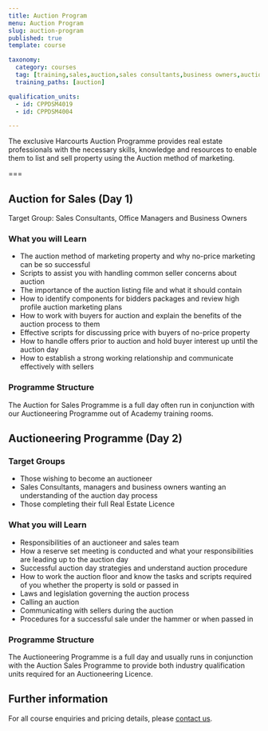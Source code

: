 ```yaml
---
title: Auction Program
menu: Auction Program
slug: auction-program
published: true
template: course

taxonomy:
  category: courses
  tag: [training,sales,auction,sales consultants,business owners,auctioneer,managers]
  training_paths: [auction]

qualification_units:
  - id: CPPDSM4019
  - id: CPPDSM4004

---
```


The exclusive Harcourts Auction Programme provides real estate professionals with the necessary skills, knowledge and resources to enable them to list and sell property using the Auction method of marketing.

===

## Auction for Sales (Day 1)
Target Group: Sales Consultants, Office Managers and Business Owners

### What you will Learn
- The auction method of marketing property and why no-price marketing can be so successful
- Scripts to assist you with handling common seller concerns about auction
- The importance of the auction listing file and what it should contain
- How to identify components for bidders packages and review high profile auction marketing plans
- How to work with buyers for auction and explain the benefits of the auction process to them
- Effective scripts for discussing price with buyers of no-price property
- How to handle offers prior to auction and hold buyer interest up until the auction day
- How to establish a strong working relationship and communicate effectively with sellers

### Programme Structure
The Auction for Sales Programme is a full day often run in conjunction with our Auctioneering Programme out of Academy training rooms.

## Auctioneering Programme (Day 2)

### Target Groups
- Those wishing to become an auctioneer
- Sales Consultants, managers and business owners wanting an understanding of the auction day process
- Those completing their full Real Estate Licence

### What you will Learn
- Responsibilities of an auctioneer and sales team
- How a reserve set meeting is conducted and what your responsibilities are leading up to the auction day
- Successful auction day strategies and understand auction procedure
- How to work the auction floor and know the tasks and scripts required of you whether the property is sold or passed in
- Laws and legislation governing the auction process
- Calling an auction
- Communicating with sellers during the auction
- Procedures for a successful sale under the hammer or when passed in

### Programme Structure
The Auctioneering Programme is a full day and usually runs in conjunction with the Auction Sales Programme to provide both industry qualification units required for an Auctioneering Licence.

## Further information
For all course enquiries and pricing details, please [contact us](/about-us/contact-us).
